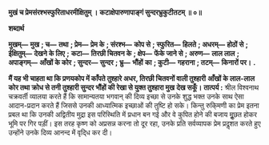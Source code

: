 **मुखं च प्रेमसंरश्भस्फुरिताधरमीक्षितुम् ।** **कटाक्षेपारुणापाङ्गं सुन्दरभ्रुकुटीतटम् ॥ ०॥** 

**शब्दार्थ** 

**मुखम्—** **मुख** **; च—** **तथा** **; प्रेम—** **प्रेम के** **; संरश्भ—** **कोप से** **; स्फुरित—** **हिलते** **; अधरम्—** **होठों से** **; ईक्षितुम्—** **देखने के लिए** **;** **कटा—** **तिरछी चितवन के** **; क्षेप—** **फेंके जाने से** **; अरुण—** **लाल लाल** **; अपाङ्गम्—** **आँखों के कोर** **; सुन्दर—** **सुन्दर** **; भ्रु—** **भौंहों** **का** **; कुटी—** **गहराना** **; तटम्—** **किनारों पर।** **.** 

**मैं यह भी चाहता था कि प्रणयकोप में काँपते तुश्हारे अधर, तिरछी चितवनों वाली तुश्हारी** **आँखों के लाल-लाल कोर तथा क्रोध से तनी तुश्हारी सुन्दर भौंहों की रेखा से युक्त तुश्हारा मुख** **देख सकूँ।** **तात्पर्य :** श्रील विश्वनाथ चक्रवर्ती व्यालया करते हैं कि सामान्यतया भगवान् की दिव्य इच्छा से उनके शुद्ध भक्त उनके साथ ऐसा आदान-प्रदान करते हैं जिससे उनकी आध्यात्मिक इच्छाओं की तुष्टि हो सके। किन्तु रुकि्मणी का प्रेम इतना प्रबल था कि उनकी अद्वितीय मुद्रा इस परिस्थिति में प्रधान बन गई और वे कुपित होने की बजाय मूॢछत होकर भूमि पर गिर पड़ीं। इस तरह कृष्ण को अप्रसन्न करना तो दूर रहा, उनके प्रति सर्वव्यापक प्रेम प्रदॢशत करते हुए उन्होंने उनके दिव्य आनन्द में वृदि्ध कर दी।  